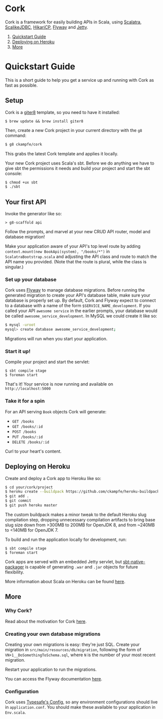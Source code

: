 # Cork #

Cork is a framework for easily building APIs in Scala, using [Scalatra](http://scalatra.org/), [ScalikeJDBC](http://scalikejdbc.org/), [HikariCP](http://brettwooldridge.github.io/HikariCP/), [Flyway](http://flywaydb.org/) and [Jetty](http://www.eclipse.org/jetty/).

1. [Quickstart Guide](#quickstart-guide)
2. [Deploying on Heroku](#deploying-on-heroku)
3. [More](#more)

# Quickstart Guide #

This is a short guide to help you get a service up and running with Cork as fast as possible.

## Setup ##

Cork is a [giter8](https://github.com/n8han/giter8) template, so you need to have it installed:

```
$ brew update && brew install giter8
```

Then, create a new Cork project in your current directory with the `g8` command:
```sh
$ g8 ckampfe/cork
```

This grabs the latest Cork template and applies it locally.

Your new Cork project uses Scala's sbt. Before we do anything we have to give sbt the permissions it needs and build your project and start the sbt console:

```sh
$ chmod +ux sbt
$ ./sbt
```

## Your first API ##

Invoke the generator like so:
```
> g8-scaffold api
```

Follow the prompts, and marvel at your new CRUD API router, model and database migration!

Make your application aware of your API's top level route by adding  
`context.mount(new BookApi(system), "/books/*")` in `ScalatraBootstrap.scala` and adjusting the API class and route to match the API name you provided. (Note that the route is plural, while the class is singular.)

### Set up your database ###

Cork uses [Flyway](http://flywaydb.org/) to manage database migrations. Before running the generated migration to create your API's database table, make sure your database is properly set up. By default, Cork and Flyway expect to connect to a database with a name of the form `$SERVICE_NAME_development`. If you called your API `awesome service` in the earlier prompts, your database would be called `awesome_service_development`. In MySQL we could create it like so:
```sh
$ mysql -uroot
mysql> create database awesome_service_development;
```

Migrations will run when you start your application.


### Start it up! ###

Compile your project and start the servlet: 

```
$ sbt compile stage
$ foreman start
```

That's it! Your service is now running and available on `http://localhost:5000`

### Take it for a spin ###

For an API serving `Book` objects Cork will generate:

- `GET /books`
- `GET /books/:id`
- `POST /books`
- `PUT /books/:id`
- `DELETE /books/:id`

Curl to your heart's content.

## Deploying on Heroku ##

Create and deploy a Cork app to Heroku like so:
```sh
$ cd your/cork/project
$ heroku create --buildpack https://github.com/ckampfe/heroku-buildpack-scala
$ git add .
$ git commit
$ git push heroku master
```

The custom buildpack makes a minor tweak to the
default Heroku slug compilation step, dropping unnecessary compilation
artifacts to bring base slug size down from >300MB to 200MB for OpenJDK 8,
and from ~240MB to <140MB for OpenJDK 7.

To build and run the application locally for development, run:

```
$ sbt compile stage
$ foreman start
```

Cork apps are served with an embedded Jetty servlet, but [sbt-native-packager](https://github.com/sbt/sbt-native-packager) is capable of generating `.war` and `.jar` objects for future flexibility.

More information about Scala on Heroku can be found [here](https://devcenter.heroku.com/articles/scala-support).

## More ##

### Why Cork? ###

Read about the motivation for Cork [here](https://tech.bellycard.com/blog/rest-apis-in-scala/).

### Creating your own database migrations ###

Creating your own migrations is easy: they're just SQL. Create your migration in `src/main/resources/db/migration`, following the form of `VN+1__DoSomethingToSchema.sql`, where `N` is the number of your most recent migration.

Restart your application to run the migrations.

You can access the Flyway documentation [here](http://flywaydb.org/documentation/).

### Configuration ###

Cork uses [Typesafe's Config](https://github.com/typesafehub/config), so any
environment configurations should live in `application.conf`. You should make
these available to your application in `Env.scala`.
